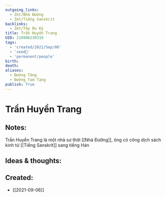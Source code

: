 ```yaml
---
outgoing_links:
  - Zet/Nhà Đường
  - Zet/Tiếng Sanskrit
backlinks:
  - Zet/Tây Du Ký
title: Trần Huyền Trang
UID: 210906230319
tags:
  - 'created/2021/Sep/06'
  - 'seed🥜'
  - 'permanent/people'
birth: 
death: 
aliases:
  - Đường Tăng
  - Đường Tam Tạng
publish: True
---
```

# Trần Huyền Trang

## Notes:
Trần Huyền Trang là một nhà sư thời [[Nhà Đường]], ông có công dịch sách kinh từ [[Tiếng Sanskrit]] sang tiếng Hán

## Ideas & thoughts:

## Created:
- [[2021-09-06]]
